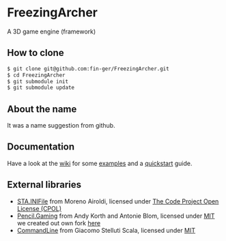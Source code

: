 FreezingArcher
=========
A 3D game engine (framework)

How to clone
------------
```sh
$ git clone git@github.com:fin-ger/FreezingArcher.git
$ cd FreezingArcher
$ git submodule init
$ git submodule update
```

About the name
--------------
It was a name suggestion from github.

Documentation
-------------
Have a look at the [wiki](https://github.com/fin-ger/FreezingArcher/wiki) for some [examples](https://github.com/fin-ger/FreezingArcher/wiki/Components) and a [quickstart](https://github.com/fin-ger/FreezingArcher/wiki/Home#quickstart) guide.

External libraries
------------------
 * [STA.INIFile](http://www.codeproject.com/Articles/35401/A-Cross-platform-C-Class-for-Using-INI-Files-to-St) from Moreno Airoldi, licensed under [The Code Project Open License (CPOL)](http://www.codeproject.com/info/cpol10.aspx)
 * [Pencil.Gaming](https://github.com/andykorth/Pencil.Gaming) from Andy Korth and Antonie Blom, licensed under [MIT](https://github.com/andykorth/Pencil.Gaming/blob/master/Pencil.Gaming/LICENSE.TXT)  
 we created out own fork [here](https://github.com/martin31821/Pencil.Gaming)
 * [CommandLine](http://commandline.codeplex.com/) from Giacomo Stelluti Scala, licensed under [MIT](http://commandline.codeplex.com/license)
